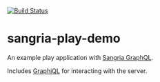 [![Build Status](https://travis-ci.org/andrewresearch/sangria-play-demo.svg?branch=master)](https://travis-ci.org/andrewresearch/sangria-play-demo)

# sangria-play-demo

An example play application with [Sangria GraphQL](http://sangria-graphql.org).

Includes [GraphiQL](https://github.com/graphql/graphiql) for interacting with the server.
